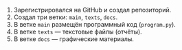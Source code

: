 1. Зарегистрировался на GitHub и создал репозиторий.
2. Создал три ветки: `main`, `texts`, `docs`.
3. В ветке `main` размещён программный код (`program.py`).
4. В ветке `texts` — текстовые файлы (отчёты).
5. В ветке `docs` — графические материалы.
